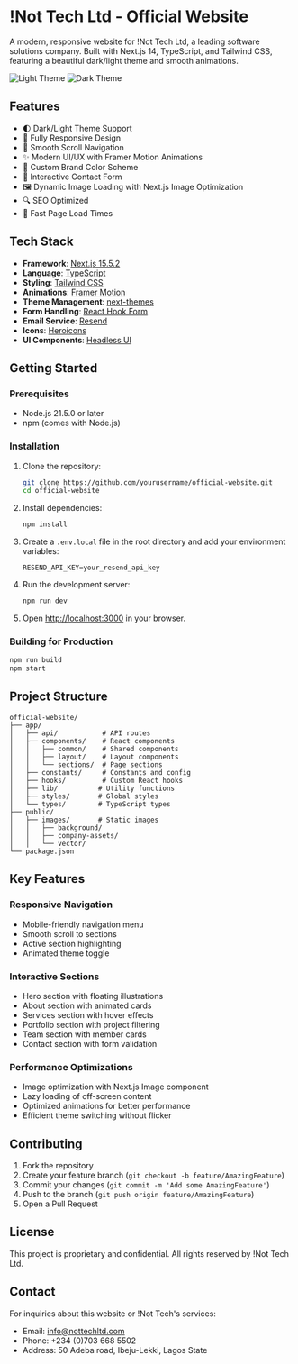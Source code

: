 # !Not Tech Ltd - Official Website

A modern, responsive website for !Not Tech Ltd, a leading software solutions company. Built with Next.js 14, TypeScript, and Tailwind CSS, featuring a beautiful dark/light theme and smooth animations.

![Light Theme](/images/background/light.png)
![Dark Theme](/images/background/dark.png)

## Features

- 🌓 Dark/Light Theme Support
- 📱 Fully Responsive Design
- 🎯 Smooth Scroll Navigation
- ✨ Modern UI/UX with Framer Motion Animations
- 🎨 Custom Brand Color Scheme
- 📝 Interactive Contact Form
- 🖼️ Dynamic Image Loading with Next.js Image Optimization
- 🔍 SEO Optimized
- 🚀 Fast Page Load Times

## Tech Stack

- **Framework**: [Next.js 15.5.2](https://nextjs.org/)
- **Language**: [TypeScript](https://www.typescriptlang.org/)
- **Styling**: [Tailwind CSS](https://tailwindcss.com/)
- **Animations**: [Framer Motion](https://www.framer.com/motion/)
- **Theme Management**: [next-themes](https://github.com/pacocoursey/next-themes)
- **Form Handling**: [React Hook Form](https://react-hook-form.com/)
- **Email Service**: [Resend](https://resend.com/)
- **Icons**: [Heroicons](https://heroicons.com/)
- **UI Components**: [Headless UI](https://headlessui.com/)

## Getting Started

### Prerequisites

- Node.js 21.5.0 or later
- npm (comes with Node.js)

### Installation

1. Clone the repository:

   ```bash
   git clone https://github.com/yourusername/official-website.git
   cd official-website
   ```

2. Install dependencies:

   ```bash
   npm install
   ```

3. Create a `.env.local` file in the root directory and add your environment variables:

   ```env
   RESEND_API_KEY=your_resend_api_key
   ```

4. Run the development server:

   ```bash
   npm run dev
   ```

5. Open [http://localhost:3000](http://localhost:3000) in your browser.

### Building for Production

```bash
npm run build
npm start
```

## Project Structure

```
official-website/
├── app/
│   ├── api/           # API routes
│   ├── components/    # React components
│   │   ├── common/    # Shared components
│   │   ├── layout/    # Layout components
│   │   └── sections/  # Page sections
│   ├── constants/     # Constants and config
│   ├── hooks/         # Custom React hooks
│   ├── lib/          # Utility functions
│   ├── styles/       # Global styles
│   └── types/        # TypeScript types
├── public/
│   ├── images/       # Static images
│   │   ├── background/
│   │   ├── company-assets/
│   │   └── vector/
└── package.json
```

## Key Features

### Responsive Navigation

- Mobile-friendly navigation menu
- Smooth scroll to sections
- Active section highlighting
- Animated theme toggle

### Interactive Sections

- Hero section with floating illustrations
- About section with animated cards
- Services section with hover effects
- Portfolio section with project filtering
- Team section with member cards
- Contact section with form validation

### Performance Optimizations

- Image optimization with Next.js Image component
- Lazy loading of off-screen content
- Optimized animations for better performance
- Efficient theme switching without flicker

## Contributing

1. Fork the repository
2. Create your feature branch (`git checkout -b feature/AmazingFeature`)
3. Commit your changes (`git commit -m 'Add some AmazingFeature'`)
4. Push to the branch (`git push origin feature/AmazingFeature`)
5. Open a Pull Request

## License

This project is proprietary and confidential. All rights reserved by !Not Tech Ltd.

## Contact

For inquiries about this website or !Not Tech's services:

- Email: info@nottechltd.com
- Phone: +234 (0)703 668 5502
- Address: 50 Adeba road, Ibeju-Lekki, Lagos State
